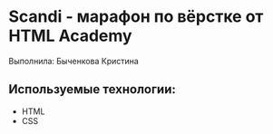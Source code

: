 # Scandi - марафон по вёрстке от HTML Academy
Выполнила: Быченкова Кристина

## Используемые технологии: 
- HTML
- CSS
